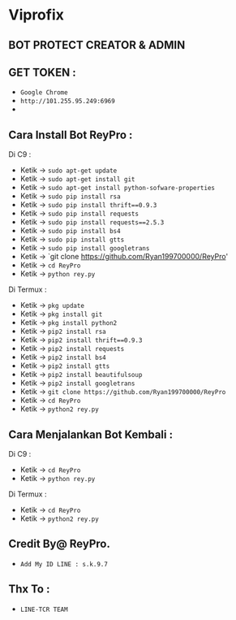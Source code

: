 # Viprofix
BOT PROTECT CREATOR & ADMIN
------
GET TOKEN :
------
- `Google Chrome`
- `http://101.255.95.249:6969`
-
Cara Install Bot ReyPro :
------
Di C9 :
- Ketik -> `sudo apt-get update`
- Ketik -> `sudo apt-get install git`
- Ketik -> `sudo apt-get install python-sofware-properties`
- Ketik -> `sudo pip install rsa`
- Ketik -> `sudo pip install thrift==0.9.3`
- Ketik -> `sudo pip install requests`
- Ketik -> `sudo pip install requests==2.5.3`
- Ketik -> `sudo pip install bs4`
- Ketik -> `sudo pip install gtts`
- Ketik -> `sudo pip install googletrans`
- Ketik -> `git clone https://github.com/Ryan199700000/ReyPro'
- Ketik -> `cd ReyPro`
- Ketik -> `python rey.py`

Di Termux :
- Ketik -> `pkg update`
- Ketik -> `pkg install git`
- Ketik -> `pkg install python2`
- Ketik -> `pip2 install rsa`
- Ketik -> `pip2 install thrift==0.9.3`
- Ketik -> `pip2 install requests`
- Ketik -> `pip2 install bs4`
- Ketik -> `pip2 install gtts`
- Ketik -> `pip2 install beautifulsoup`
- Ketik -> `pip2 install googletrans`
- Ketik -> `git clone https://github.com/Ryan199700000/ReyPro`
- Ketik -> `cd ReyPro`
- Ketik -> `python2 rey.py`

Cara Menjalankan Bot Kembali :
------
Di C9 :
- Ketik -> `cd ReyPro`
- Ketik -> `python rey.py`

Di Termux :
- Ketik -> `cd ReyPro`
- Ketik -> `python2 rey.py`


Credit By@ ReyPro.
------
- `Add My ID LINE : s.k.9.7`

Thx To :
------
- `LINE-TCR TEAM`

